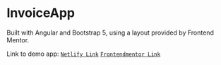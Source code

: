 # InvoiceApp

Built with Angular and Bootstrap 5, using a layout provided by Frontend Mentor.

Link to demo app:
[`Netlify Link`](https://invoicely-app.netlify.app/)
[`Frontendmentor Link`](https://www.frontendmentor.io/solutions/invoice-app---built-with-angular-and-bootstrap-5-saISt0NwOn)
